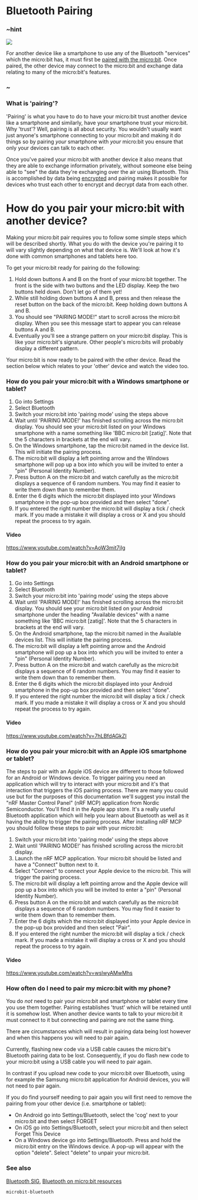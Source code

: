 # Bluetooth Pairing 

### ~hint
![](/static/bluetooth/Bluetooth_SIG.png)

For another device like a smartphone to use any of the Bluetooth "services" which the micro:bit has, it must first be [paired with the micro:bit](/reference/bluetooth/bluetooth-pairing). Once paired, the other device may connect to the micro:bit and exchange data relating to many of the micro:bit's features.

### ~

### What is 'pairing'?

'Pairing' is what you have to do to have your micro:bit trust another device like a smartphone and similarly, have your smartphone trust your micro:bit. Why 'trust'? Well, pairing is all about security. You wouldn't usually want just anyone's smartphone connecting to your micro:bit and making it do things so by pairing *your* smartphone with *your* micro:bit you ensure that only your devices can talk to each other.     

Once you've paired your micro:bit with another device it also means that they are able to exchange information privately, without someone else being able to "see" the data they're exchanging over the air using Bluetooth. This is accomplished by data being [encrypted](https://en.wikipedia.org/wiki/Encryption) and pairing makes it possible for devices who trust each other to encrypt and decrypt data from each other.

# How do you pair your micro:bit with another device?

Making your micro:bit pair requires you to follow some simple steps which will be described shortly. What you do with the device you're pairing it to will vary slightly depending on what that device is. We'll look at how it's done with common smartphones and tablets here too.

To get your micro:bit ready for pairing do the following:

1. Hold down buttons A and B on the front of your micro:bit together. The front is the side with two buttons and the LED display. Keep the two buttons held down. Don't let go of them yet!
2. While still holding down buttons A and B, press and then release the reset button on the back of the micro:bit. Keep holding down buttons A and B.
3. You should see "PAIRING MODE!" start to scroll across the micro:bit display. When you see this message start to appear you can release buttons A and B.
4. Eventually you'll see a strange pattern on your micro:bit display. This is like your micro:bit's signature. Other people's micro:bits will probably display a different pattern.

Your micro:bit is now ready to be paired with the other device. Read the section below which relates to your 'other' device and watch the video too. 

### How do you pair your micro:bit with a Windows smartphone or tablet?

1. Go into Settings
2. Select Bluetooth
3. Switch your micro:bit into 'pairing mode' using the steps above
4. Wait until 'PAIRING MODE!' has finished scrolling across the micro:bit display. You should see your micro:bit listed on your Windows smartphone with a name something like 'BBC micro:bit [zatig]'. Note that the 5 characters in brackets at the end will vary.
5. On the Windows smartphone, tap the micro:bit named in the device list. This will initiate the pairing process.
6. The micro:bit will display a left pointing arrow and the Windows smartphone will pop up a box into which you will be invited to enter a "pin" (Personal Identity Number).
7. Press button A on the micro:bit and watch carefully as the micro:bit displays a sequence of 6 random numbers. You may find it easier to write them down than to remember them.
8. Enter the 6 digits which the micro:bit displayed into your Windows smartphone in the pop-up box provided and then select "done".
9. If you entered the right number the micro:bit will display a tick / check mark. If you made a mistake it will display a cross or X and you should repeat the process to try again. 

#### Video
https://www.youtube.com/watch?v=AoW3mit7jIg


### How do you pair your micro:bit with an Android smartphone or tablet?

1. Go into Settings
2. Select Bluetooth
3. Switch your micro:bit into 'pairing mode' using the steps above
4. Wait until 'PAIRING MODE!' has finished scrolling across the micro:bit display. You should see your micro:bit listed on your Android smartphone under the heading "Available devices" with a name something like 'BBC micro:bit [zatig]'. Note that the 5 characters in brackets at the end will vary.
5. On the Android smartphone, tap the micro:bit named in the Available devices list. This will initiate the pairing process.
6. The micro:bit will display a left pointing arrow and the Android smartphone will pop up a box into which you will be invited to enter a "pin" (Personal Identity Number).
7. Press button A on the micro:bit and watch carefully as the micro:bit displays a sequence of 6 random numbers. You may find it easier to write them down than to remember them.
8. Enter the 6 digits which the micro:bit displayed into your Android smartphone in the pop-up box provided and then select "done".
9. If you entered the right number the micro:bit will display a tick / check mark. If you made a mistake it will display a cross or X and you should repeat the process to try again. 

#### Video
https://www.youtube.com/watch?v=7hLBfdAGkZI

### How do you pair your micro:bit with an Apple iOS smartphone or tablet?

The steps to pair with an Apple iOS device are different to those followed for an Android or Windows device. To trigger pairing you need an application which will try to interact with your micro:bit and it's that interaction that triggers the iOS pairing process. There are many you could use but for the purposes of this documentation we'll suggest you install the "nRF Master Control Panel" (nRF MCP) application from Nordic Semiconductor. You'll find it in the Apple app store. It's a really useful Bluetooth application which will help you learn about Bluetooth as well as it having the ability to trigger the pairing process. After installing nRF MCP you should follow these steps to pair with your micro:bit:

1. Switch your micro:bit into 'pairing mode' using the steps above
2. Wait until 'PAIRING MODE!' has finished scrolling across the micro:bit display.
3. Launch the nRF MCP application. Your micro:bit should be listed and have a "Connect" button next to it.
4. Select "Connect" to connect your Apple device to the micro:bit. This will trigger the pairing process.
5. The micro:bit will display a left pointing arrow and the Apple device will pop up a box into which you will be invited to enter a "pin" (Personal Identity Number).
6. Press button A on the micro:bit and watch carefully as the micro:bit displays a sequence of 6 random numbers. You may find it easier to write them down than to remember them.
7. Enter the 6 digits which the micro:bit displayed into your Apple device in the pop-up box provided and then select "Pair".
8. If you entered the right number the micro:bit will display a tick / check mark. If you made a mistake it will display a cross or X and you should repeat the process to try again. 

#### Video
https://www.youtube.com/watch?v=wslwyAMwMhs


### How often do I need to pair my micro:bit with my phone?

You do *not* need to pair your micro:bit and smartphone or tablet every time you use them together. Pairing establishes 'trust' which will be retained until it is somehow lost. When another device wants to talk to your micro:bit it must connect to it but connecting and pairing are not the same thing.

There are circumstances which will result in pairing data being lost however and when this happens you will need to pair again.  

Currently, flashing new code via a USB cable causes the micro:bit's Bluetooth pairing data to be lost. Consequently, if you do flash new code to your micro:bit using a USB cable you will need to pair again.

In contrast if you upload new code to your micro:bit over Bluetooth, using for example the Samsung micro:bit application for Android devices, you will not need to pair again.

If you do find yourself needing to pair again you will first need to remove the pairing from your other device (i.e. smartphone or tablet):

* On Android go into Settings/Bluetooth, select the 'cog' next to your micro:bit and then select FORGET
* On iOS go into Settings/Bluetooth, select your micro:bit and then select Forget This Device
* On a Windows device go into Settings/Bluetooth. Press and hold the micro:bit entry on the Windows device. A pop-up will appear with the option "delete". Select "delete" to unpair your micro:bit.

### See also

[Bluetooth SIG](https://www.bluetooth.com), [Bluetooth on micro:bit resources](http://bluetooth-mdw.blogspot.co.uk/p/bbc-microbit.html)

```package
microbit-bluetooth
```